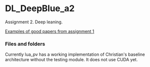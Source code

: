 # DL_DeepBlue_a2
Assignment 2. Deep leaning.

[Examples of good papers from assignment 1](http://cs.nyu.edu/~cp1995/A1_pdfs/) 

### Files and folders
Currently lua_pv has a working implementation of Christian's baseline architecture without the testing module. It does not use CUDA yet.
